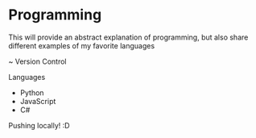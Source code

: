 # Programming
This will provide an abstract explanation of programming, but also share different examples of my favorite languages

~ Version Control

Languages
  - Python
  - JavaScript
  - C#

Pushing locally! :D

